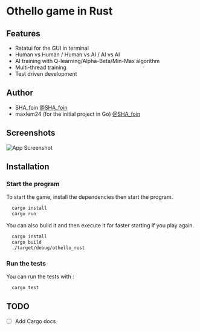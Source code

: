 # Othello game in Rust

## Features

- Ratatui for the GUI in terminal
- Human vs Human / Human vs AI / AI vs AI
- AI training with Q-learning/Alpha-Beta/Min-Max algorithm
- Multi-thread training
- Test driven development

## Author

- SHA_foin [@SHA_foin](https://github.com/SHAfoin)
- maxlem24 (for the initial project in Go) [@SHA_foin](https://github.com/SHAfoin)

## Screenshots

![App Screenshot](https://via.placeholder.com/468x300?text=App+Screenshot+Here)

## Installation

### Start the program

To start the game, install the dependencies then start the program.

```bash
  cargo install
  cargo run
```

You can also build it and then execute it for faster starting if you play again.

```bash
  cargo install
  cargo build
  ./target/debug/othello_rust
```

### Run the tests

You can run the tests with :

```bash
  cargo test
```

## TODO

- [ ] Add Cargo docs
